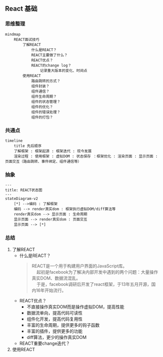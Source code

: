 ## React 基础

### 思维整理

```mermaid
mindmap
    REACT面试技巧
        了解REACT
            什么是REACT？
            REACT主要做了什么？
            REACT优点？
            REACT的change log？
                记录重大版本的变化、时间点
        使用REACT
            路由跳转的方式？
            组件封装？
            组件通信？
            组件生命周期？
            组件的状态管理？
            组件的优化？
            组件的错误处理？
            组件的打包？
```
### 共通点
```mermaid
timeline
    title 先后顺序
    了解框架 : 框架起源 : 框架迭代 : 现今发展
    渲染过程 : 使用框架 : 虚拟DOM : 状态保存 ：框架优化 : 渲染页面 : 显示页面 : 页面交互（路由跳转、事件绑定、组件通信等）
```
### 抽象
```mermaid
---
title: REACT状态图
---
stateDiagram-v2
    [*] -->编码 : 了解框架
    编码 --> render真实dom : 框架执行虚拟DOM/diff算法等
    render真实dom --> 显示页面 : 生命周期
    显示页面 --> render真实dom : 页面交互
    显示页面 --> [*] 
```
### 总结
1. 了解REACT
    - 什么是REACT？
        > REACT是一个用于构建用户界面的JavaScript库。  
        > &nbsp;&nbsp;&nbsp;&nbsp;起初是facebook为了解决内部开发中遇到的两个问题：大量操作真实DOM、数据流混乱。  
        > &nbsp;&nbsp;&nbsp;&nbsp;于是，facebook调研后开发了react框架，于13年五月开源，国内16年开始流行。
    - REACT优点？
      - 不直接操作真实DOM而是操作虚拟DOM，提高性能
      - 数据流单向，提高代码可读性
      - 组件化开发，提高代码复用性
      - 丰富的生命周期，提供更多的钩子函数
      - 丰富的插件，提供更多的功能
      - diff算法，更少的操作真实DOM
    - REACT重要change迭代？
2. 使用REACT
